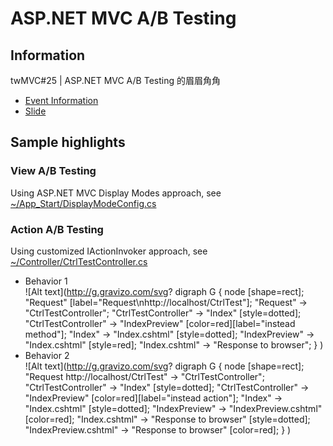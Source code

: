 ﻿# ASP.NET MVC A/B Testing

## Information

twMVC#25 | ASP.NET MVC A/B Testing 的眉眉角角

- [Event Information](https://mvc.tw/event/2016/12/24)
- [Slide](https://mvc.tw/event/2016/12/24)

## Sample highlights

### View A/B Testing

Using ASP.NET MVC Display Modes approach, see [~/App_Start/DisplayModeConfig.cs](twmvc25/App_Start/DisplayModeConfig.cs)

### Action A/B Testing

Using customized IActionInvoker approach, see [~/Controller/CtrlTestController.cs](twmvc25/Controllers/CtrlTestController.cs)

- Behavior 1  
  ![Alt text](http://g.gravizo.com/svg?
  digraph G {
  node [shape=rect];
  "Request" [label="Request\nhttp://localhost/CtrlTest"];
  "Request" -> "CtrlTestController";
  "CtrlTestController" -> "Index" [style=dotted];
  "CtrlTestController" -> "IndexPreview" [color=red][label="instead method"];
  "Index" -> "Index.cshtml" [style=dotted];
  "IndexPreview" -> "Index.cshtml" [style=red];
  "Index.cshtml" -> "Response to browser";
  }
  )
- Behavior 2  
  ![Alt text](http://g.gravizo.com/svg?
  digraph G {
  node [shape=rect];
  "Request http://localhost/CtrlTest" -> "CtrlTestController";
  "CtrlTestController" -> "Index" [style=dotted];
  "CtrlTestController" -> "IndexPreview" [color=red][label="instead action"];
  "Index" -> "Index.cshtml" [style=dotted];
  "IndexPreview" -> "IndexPreview.cshtml" [color=red];
  "Index.cshtml" -> "Response to browser" [style=dotted];
  "IndexPreview.cshtml" -> "Response to browser" [color=red];
  }
  )
